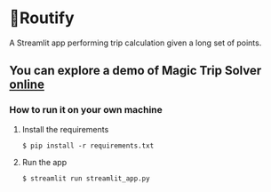 # 🚕Routify

A Streamlit app performing trip calculation given a long set of points.


## You can explore a demo of Magic Trip Solver [online](https://magic-trip-solver.streamlit.app/)


### How to run it on your own machine

1. Install the requirements

   ```
   $ pip install -r requirements.txt
   ```

2. Run the app

   ```
   $ streamlit run streamlit_app.py
   ```
